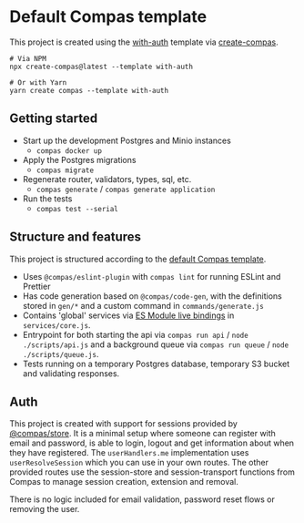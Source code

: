 # Default Compas template

This project is created using the
[with-auth](https://github.com/compasjs/compas/tree/main/examples/with-auth)
template via [create-compas](https://www.npmjs.com/package/create-compas).

```shell
# Via NPM
npx create-compas@latest --template with-auth

# Or with Yarn
yarn create compas --template with-auth
```

## Getting started

- Start up the development Postgres and Minio instances
  - `compas docker up`
- Apply the Postgres migrations
  - `compas migrate`
- Regenerate router, validators, types, sql, etc.
  - `compas generate` / `compas generate application`
- Run the tests
  - `compas test --serial`

## Structure and features

This project is structured according to the
[default Compas template](https://github.com/compasjs/compas/tree/main/examples/default).

- Uses `@compas/eslint-plugin` with `compas lint` for running ESLint and
  Prettier
- Has code generation based on `@compas/code-gen`, with the definitions stored
  in `gen/*` and a custom command in `commands/generate.js`
- Contains 'global' services via
  [ES Module live bindings](https://stackoverflow.com/a/57552682) in
  `services/core.js`.
- Entrypoint for both starting the api via `compas run api` /
  `node ./scripts/api.js` and a background queue via `compas run queue` /
  `node ./scripts/queue.js`.
- Tests running on a temporary Postgres database, temporary S3 bucket and
  validating responses.

## Auth

This project is created with support for sessions provided by
[@compas/store](https://compasjs.com/features/session-handling.html). It is a
minimal setup where someone can register with email and password, is able to
login, logout and get information about when they have registered. The
`userHandlers.me` implementation uses `userResolveSession` which you can use in
your own routes. The other provided routes use the session-store and
session-transport functions from Compas to manage session creation, extension
and removal.

There is no logic included for email validation, password reset flows or
removing the user.
